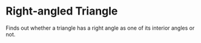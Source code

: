 # Right-angled Triangle
Finds out whether a triangle has a right angle as one of its interior angles or not.
